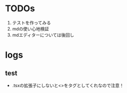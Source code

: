 # TODOs
1. テストを作ってみる
1. mdの使い心地検証
1. mdエディターについては後回し

# logs
## test
- .tsxの拡張子にしないと<>をタグとしてくれなので注意！
## 
